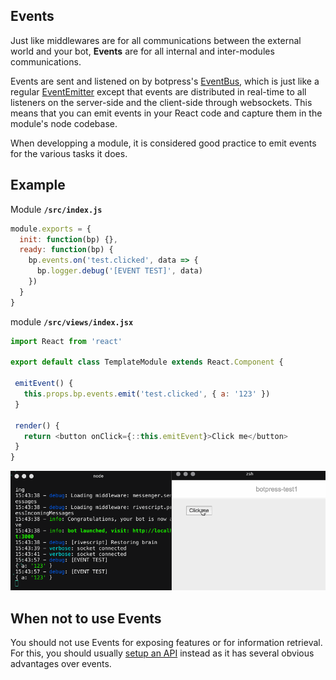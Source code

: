 ## Events

Just like middlewares are for all communications between the external world and your bot, **Events** are for all internal and inter-modules communications.

Events are sent and listened on by botpress's [EventBus](TODO), which is just like a regular [EventEmitter](https://nodejs.org/api/events.html) except that events are distributed in real-time to all listeners on the server-side and the client-side through websockets. This means that you can emit events in your React code and capture them in the module's node codebase.

When developping a module, it is considered good practice to emit events for the various tasks it does.

## Example

Module **`/src/index.js`**

```js
module.exports = {
  init: function(bp) {},
  ready: function(bp) {
    bp.events.on('test.clicked', data => {
      bp.logger.debug('[EVENT TEST]', data)
    })
  }
}
```

module **`/src/views/index.jsx`**

```js
import React from 'react'

export default class TemplateModule extends React.Component {

 emitEvent() {
   this.props.bp.events.emit('test.clicked', { a: '123' })
 }

 render() {
   return <button onClick={::this.emitEvent}>Click me</button>
 }
}
```

![](/assets/video-events-demo.gif)


## When not to use Events

You should not use Events for exposing features or for information retrieval. For this, you should usually [setup an API](http-server.md) instead as it has several obvious advantages over events.